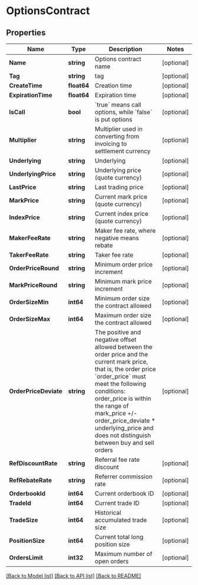 # OptionsContract

## Properties

Name | Type | Description | Notes
------------ | ------------- | ------------- | -------------
**Name** | **string** | Options contract name | [optional] 
**Tag** | **string** | tag | [optional] 
**CreateTime** | **float64** | Creation time | [optional] 
**ExpirationTime** | **float64** | Expiration time | [optional] 
**IsCall** | **bool** | &#x60;true&#x60; means call options, while &#x60;false&#x60; is put options | [optional] 
**Multiplier** | **string** | Multiplier used in converting from invoicing to settlement currency | [optional] 
**Underlying** | **string** | Underlying | [optional] 
**UnderlyingPrice** | **string** | Underlying price (quote currency) | [optional] 
**LastPrice** | **string** | Last trading price | [optional] 
**MarkPrice** | **string** | Current mark price (quote currency) | [optional] 
**IndexPrice** | **string** | Current index price (quote currency) | [optional] 
**MakerFeeRate** | **string** | Maker fee rate, where negative means rebate | [optional] 
**TakerFeeRate** | **string** | Taker fee rate | [optional] 
**OrderPriceRound** | **string** | Minimum order price increment | [optional] 
**MarkPriceRound** | **string** | Minimum mark price increment | [optional] 
**OrderSizeMin** | **int64** | Minimum order size the contract allowed | [optional] 
**OrderSizeMax** | **int64** | Maximum order size the contract allowed | [optional] 
**OrderPriceDeviate** | **string** | The positive and negative offset allowed between the order price and the current mark price, that is, the order price &#x60;order_price&#x60; must meet the following conditions:   order_price is within the range of mark_price +/- order_price_deviate * underlying_price  and does not distinguish between buy and sell orders | [optional] 
**RefDiscountRate** | **string** | Referral fee rate discount | [optional] 
**RefRebateRate** | **string** | Referrer commission rate | [optional] 
**OrderbookId** | **int64** | Current orderbook ID | [optional] 
**TradeId** | **int64** | Current trade ID | [optional] 
**TradeSize** | **int64** | Historical accumulated trade size | [optional] 
**PositionSize** | **int64** | Current total long position size | [optional] 
**OrdersLimit** | **int32** | Maximum number of open orders | [optional] 

[[Back to Model list]](../README.md#documentation-for-models) [[Back to API list]](../README.md#documentation-for-api-endpoints) [[Back to README]](../README.md)


